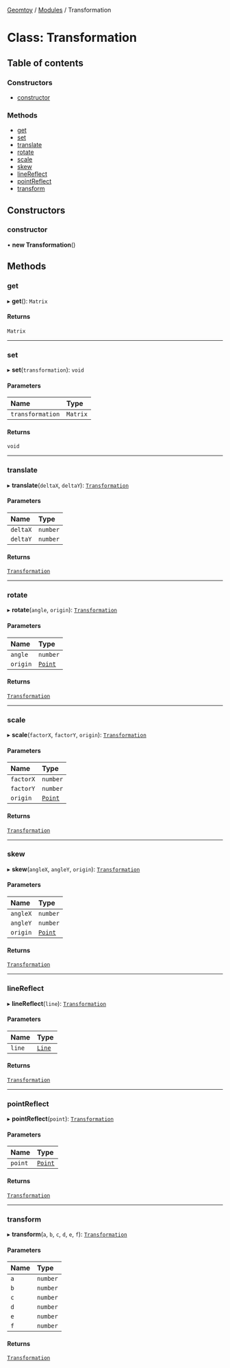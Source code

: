 [Geomtoy](../README.md) / [Modules](../modules.md) / Transformation

# Class: Transformation

## Table of contents

### Constructors

- [constructor](Transformation.md#constructor)

### Methods

- [get](Transformation.md#get)
- [set](Transformation.md#set)
- [translate](Transformation.md#translate)
- [rotate](Transformation.md#rotate)
- [scale](Transformation.md#scale)
- [skew](Transformation.md#skew)
- [lineReflect](Transformation.md#linereflect)
- [pointReflect](Transformation.md#pointreflect)
- [transform](Transformation.md#transform)

## Constructors

### constructor

• **new Transformation**()

## Methods

### get

▸ **get**(): `Matrix`

#### Returns

`Matrix`

___

### set

▸ **set**(`transformation`): `void`

#### Parameters

| Name | Type |
| :------ | :------ |
| `transformation` | `Matrix` |

#### Returns

`void`

___

### translate

▸ **translate**(`deltaX`, `deltaY`): [`Transformation`](Transformation.md)

#### Parameters

| Name | Type |
| :------ | :------ |
| `deltaX` | `number` |
| `deltaY` | `number` |

#### Returns

[`Transformation`](Transformation.md)

___

### rotate

▸ **rotate**(`angle`, `origin`): [`Transformation`](Transformation.md)

#### Parameters

| Name | Type |
| :------ | :------ |
| `angle` | `number` |
| `origin` | [`Point`](Point.md) |

#### Returns

[`Transformation`](Transformation.md)

___

### scale

▸ **scale**(`factorX`, `factorY`, `origin`): [`Transformation`](Transformation.md)

#### Parameters

| Name | Type |
| :------ | :------ |
| `factorX` | `number` |
| `factorY` | `number` |
| `origin` | [`Point`](Point.md) |

#### Returns

[`Transformation`](Transformation.md)

___

### skew

▸ **skew**(`angleX`, `angleY`, `origin`): [`Transformation`](Transformation.md)

#### Parameters

| Name | Type |
| :------ | :------ |
| `angleX` | `number` |
| `angleY` | `number` |
| `origin` | [`Point`](Point.md) |

#### Returns

[`Transformation`](Transformation.md)

___

### lineReflect

▸ **lineReflect**(`line`): [`Transformation`](Transformation.md)

#### Parameters

| Name | Type |
| :------ | :------ |
| `line` | [`Line`](Line.md) |

#### Returns

[`Transformation`](Transformation.md)

___

### pointReflect

▸ **pointReflect**(`point`): [`Transformation`](Transformation.md)

#### Parameters

| Name | Type |
| :------ | :------ |
| `point` | [`Point`](Point.md) |

#### Returns

[`Transformation`](Transformation.md)

___

### transform

▸ **transform**(`a`, `b`, `c`, `d`, `e`, `f`): [`Transformation`](Transformation.md)

#### Parameters

| Name | Type |
| :------ | :------ |
| `a` | `number` |
| `b` | `number` |
| `c` | `number` |
| `d` | `number` |
| `e` | `number` |
| `f` | `number` |

#### Returns

[`Transformation`](Transformation.md)

